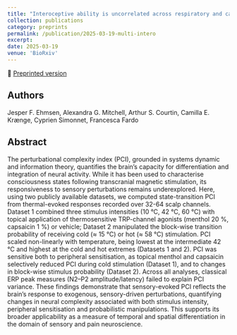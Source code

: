 ```yaml
---
title: "Interoceptive ability is uncorrelated across respiratory and cardiac axes: a large scale psychophysical study"
collection: publications
category: preprints
permalink: /publication/2025-03-19-multi-intero
excerpt:
date: 2025-03-19
venue: 'BioRxiv'
---
```


<!--more-->

📄 [Preprinted version]() <br>

## Authors
Jesper F. Ehmsen, Alexandra G. Mitchell, Arthur S. Courtin, Camilla E. Krænge, Cyprien Simonnet, Francesca Fardo

## Abstract
The perturbational complexity index (PCI), grounded in systems dynamic and information theory, quantifies the brain’s capacity for differentiation and integration of neural activity. While it has been used to characterise consciousness states following transcranial magnetic stimulation, its responsiveness to sensory perturbations remains underexplored. Here, using two publicly available datasets, we computed state-transition PCI from thermal-evoked responses recorded over 32-64 scalp channels. Dataset 1 combined three stimulus intensities (10 °C, 42 °C, 60 °C) with topical application of thermosensitive TRP-channel agonists (menthol 20 %, capsaicin 1 %) or vehicle; Dataset 2 manipulated the block-wise transition probability of receiving cold (≈ 15 °C) or hot (≈ 58 °C) stimulation. PCI scaled non-linearly with temperature, being lowest at the intermediate 42 °C and highest at the cold and hot extremes (Datasets 1 and 2). PCI was sensitive both to peripheral sensitisation, as topical menthol and capsaicin selectively reduced PCI during cold stimulation (Dataset 1), and to changes in block-wise stimulus probability (Dataset 2). Across all analyses, classical ERP peak measures (N2–P2 amplitude/latency) failed to explain PCI variance. These findings demonstrate that sensory-evoked PCI reflects the brain’s response to exogenous, sensory-driven perturbations, quantifying changes in neural complexity associated with both stimulus intensity, peripheral sensitisation and probabilistic manipulations. This supports its broader applicability as a measure of temporal and spatial differentiation in the domain of sensory and pain neuroscience.